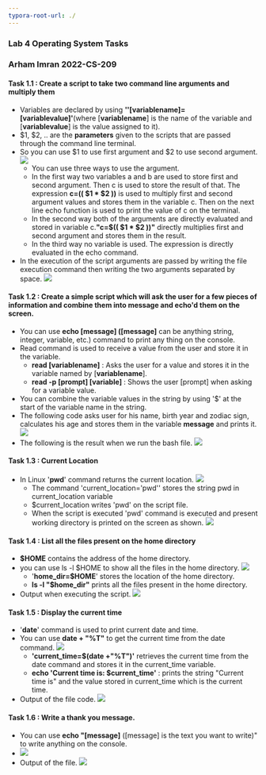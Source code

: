 ```yaml
---
typora-root-url: ./
---
```


### Lab 4 Operating System Tasks

### **Arham Imran 2022-CS-209**

#### Task 1.1 : Create a script to take two command line arguments and multiply them

- Variables are declared by using **''[variablename]=[variablevalue]'**(where [**variablename**] is the name of the variable and [**variablevalue**] is the value assigned to it).
- $1, $2, .. are the **parameters** given to the scripts that are passed through the command line terminal.
- So you can use $1 to use first argument and $2 to use second argument.![](task_1_images\Lab4_Task1_1.png)
  - You can use three ways to use the argument. 
  - In the first way two variables a and b are used to store first and second argument. Then c is used to store the result of that. The expression **c=(( $1 * $2 ))** is used to multiply first and second argument values and stores them in the variable c. Then on the next line echo function is used to print the value of c on the terminal.
  - In the second way both of the arguments are directly evaluated and stored in variable c.**"c=$(( $1 * $2 ))"** directly multiplies first and second argument and stores them in the result.
  - In the third way no variable is used. The expression is directly evaluated in the echo command.
- In the execution of the script arguments are passed by writing the file execution command then writing the two arguments separated by space. ![](task_1_images\2.png)



#### Task 1.2 :  Create a simple script which will ask the user for a few pieces of information and combine them into message and echo'd them on the screen.

- You can use **echo [message] ([message]** can be anything string, integer, variable, etc.) command to print any thing on the console.
- Read command is used to receive a value from the user and store it in the variable.
  - **read [variablename]** : Asks the user for a value and stores it in the variable named by [**variablename**].
  - **read -p [prompt] [variable]** : Shows the user [prompt] when asking for a variable value.
- You can combine the variable values in the string by using '$' at the start of the variable name in the string.
- The following code asks user for his name, birth year and zodiac sign, calculates his age and stores them in the variable **message** and prints it.![](task_1_images\3.png)
- The following is the result when we run the bash file. ![](task_1_images\4.png)

#### Task 1.3 : Current Location

- In Linux '**pwd**' command returns the current location. ![](task_1_images\5.png)
  - The command 'current_location='pwd'' stores the string pwd in current_location variable
  - $current_location writes 'pwd' on the script file.
  - When the script is executed 'pwd' command is executed and present working directory is printed on the screen as shown. ![](task_1_images\6.png)

#### Task 1.4 : List all the files present on the home directory

- **$HOME** contains the address of the home directory.
- you can use ls -l $HOME to show all the files in the home directory. ![](task_1_images\7.png)
  - '**home_dir=$HOME**' stores the location of the home directory.
  - **ls -l "$home_dir"** prints all the files present in the home directory.
- Output when executing the script. ![](task_1_images\8.png)

#### Task 1.5 : Display the current time

-  '**date**' command is used to print current date and time.
- You can use **date + "%T"** to get the current time from the date command. ![](task_1_images\9.png)
  - **'current_time=$(date +"%T")'** retrieves the current time from the date command and stores it in the current_time variable.
  - **echo 'Current time is: $current_time'** : prints the string "Current time is" and the value stored in current_time which is the current time.
- Output of the file code. ![](task_1_images\10.png)

#### Task 1.6 : Write a thank you message.

- You can use **echo "[message]** ([message] is the text you want to write)" to write anything on the console.
- ![](task_1_images\11.png)
- Output of the file. ![](task_1_images\12.png)